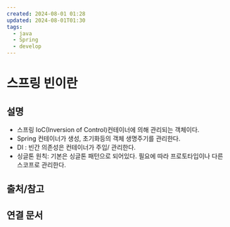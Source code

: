 ```yaml
---
created: 2024-08-01 01:28
updated: 2024-08-01T01:30
tags:
  - java
  - Spring
  - develop
---
```

# 스프링 빈이란

## 설명
- 스프링 IoC(Inversion of Control)컨테이너에 의해 관리되는 객체이다.
- Spring 컨테이너가 생성, 초기화등의 객체 생명주기를 관리한다.
- DI : 빈간 의존성은 컨테이너가 주입/ 관리한다.
- 싱글톤 원칙: 기본은 싱글톤 패턴으로 되어있다. 필요에 따라 프로토타입이나 다른 스코프로 관리한다.

## 출처/참고

## 연결 문서


